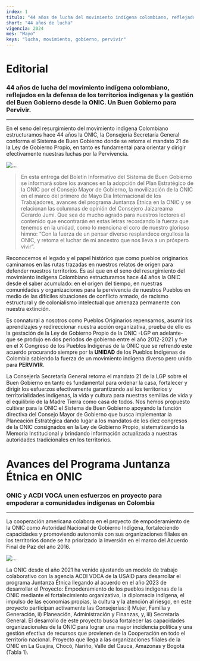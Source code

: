 ```yaml
---
index: 1
titulo: "44 años de lucha del movimiento indígena colombiano, reflejados en la defensa de los territorios indígenas  y la gestión del Buen Gobierno desde la ONIC. Un Buen Gobierno para Pervivir"
short: "44 años de lucha"
vigencia: 2024
mes: "Mayo"
keys: "lucha, movimiento, gobierno, pervivir"
---
```


# Editorial

### 44 años de lucha del movimiento indígena colombiano, reflejados en la defensa de los territorios indígenas y la gestión del Buen Gobierno desde la ONIC. Un Buen Gobierno para Pervivir.
---

En el seno del resurgimiento del movimiento indígena Colombiano estructuramos hace 44 años la ONIC, la Consejería Secretaría General conforma el Sistema de Buen Gobierno donde se retoma el mandato 21 de la Ley de Gobierno Propio, en tanto es fundamental para orientar y dirigir efectivamente nuestras luchas por la Pervivencia.

<img src="../img/boletines/b1i2.png" alt="..." class="img-fluid">

> En esta entrega del Boletín Informativo del Sistema de Buen Gobierno se informará sobre los avances en la adopción del Plan Estratégico de la ONIC por el Consejo Mayor de Gobierno, la movilización de la ONIC en el marco del primero de Mayo Dia Internacional de los Trabajadores, avances del programa Juntanza Étnica en la ONIC y se relacionan las columnas de opinión del Consejero Jaizareama Gerardo Jumi. Que sea de mucho agrado para nuestros lectores el contenido que encontrarán en estas letras recordando la fuerza que tenemos en la unidad, como lo menciona el coro de nuestro glorioso himno: “Con la fuerza de un pensar diverso resplandece orgullosa la ONIC, y retoma el luchar de mi ancestro que nos lleva a un próspero vivir”.

Reconocemos el legado y el papel histórico que como pueblos originarios caminamos en las rutas trazadas en nuestros relatos de origen para defender nuestros territorios. Es así que en el seno del resurgimiento del movimiento indígena Colombiano estructuramos hace 44 años la ONIC desde el saber acumulado: en el origen del tiempo, en nuestras comunidades y organizaciones para la pervivencia de nuestros Pueblos en medio de las difíciles situaciones de conflicto armado, de racismo estructural y de colonialismo intelectual que amenaza permanente con nuestra extinción.

Es connatural a nosotros como Pueblos Originarios repensarnos, asumir los aprendizajes y redireccionar nuestra acción organizativa, prueba de ello es la gestación de la Ley de Gobierno Propio de la ONIC -LGP en adelante- que se produjo en dos periodos de gobierno entre el año 2012-2021 y fue en el X Congreso de los Pueblos Indígenas de la ONIC que se refrendó este acuerdo procurando siempre por la **UNIDAD** de los Pueblos Indígenas de Colombia sabiendo la fuerza de un movimiento indígena diverso pero unido para **PERVIVIR**.

La Consejería Secretaría General retoma el mandato 21 de la LGP sobre el Buen Gobierno en tanto es fundamental para ordenar la casa, fortalecer y dirigir los esfuerzos efectivamente garantizando así los territorios y territorialidades indígenas, la vida y cultura para nuestras semillas de vida y el equilibrio de la Madre Tierra como casa de todos. Nos hemos propuesto cultivar para la ONIC el Sistema de Buen Gobierno apoyando la función directiva del Consejo Mayor de Gobierno que busca implementar la Planeación Estratégica dando lugar a los mandatos de los diez congresos de la ONIC consignados en la Ley de Gobierno Propio, sistematizando la Memoria Institucional y brindando información actualizada a nuestras autoridades tradicionales en los territorios.

# Avances del Programa Juntanza Étnica en ONIC

### ONIC y ACDI VOCA unen esfuerzos en proyecto para empoderar a comunidades indígenas en Colombia
---

La cooperación americana colabora en el proyecto de empoderamiento de la ONIC como Autoridad Nacional de Gobierno Indígena, fortaleciendo capacidades y promoviendo autonomía con sus organizaciones filiales en los territorios donde se ha priorizado la inversión en el marco del Acuerdo Final de Paz del año 2016.

<img src="../img/boletines/b1i3.png" alt="..." class="img-fluid">

La ONIC desde el año 2021 ha venido ajustando un modelo de trabajo colaborativo con la agencia ACDI VOCA de la USAID para desarrollar el programa Juntanza Étnica llegando al acuerdo en el año 2023 de desarrollar el Proyecto: Empoderamiento de los pueblos indígenas de la ONIC mediante el fortalecimiento organizativo, la diplomacia indígena, el impulso de las economías propias, la cultura y la atención al riesgo, en este proyecto participan activamente las Consejerías: i) Mujer, Familia y Generación, ii) Planeación, Administración y Finanzas, y, iii) Secretaría General. El desarrollo de este proyecto busca fortalecer las capacidades organizacionales de la ONIC para lograr una mayor incidencia política y una gestión efectiva de recursos que provienen de la Cooperación en todo el territorio nacional. Proyecto que llega a las organizaciones filiales de la ONIC en La Guajira, Chocó, Nariño, Valle del Cauca, Amazonas y Bogotá (Tabla 1).